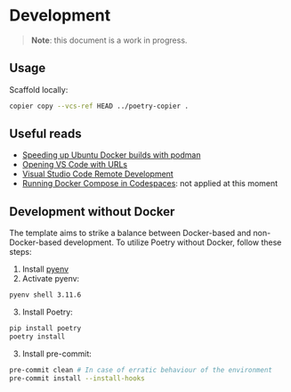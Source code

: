 # Development

> **Note**: this document is a work in progress.

## Usage

Scaffold locally:
```bash
copier copy --vcs-ref HEAD ../poetry-copier .
```

## Useful reads

- [Speeding up Ubuntu Docker builds with podman](https://www.declarativesystems.com/2020/02/27/speeding-up-ubuntu-docker-builds-with-podman.html)
- [Opening VS Code with URLs](https://github.com/Microsoft/vscode-docs/blob/main/docs/editor/command-line.md#opening-vs-code-with-urls)
- [Visual Studio Code Remote Development](https://github.com/microsoft/vscode-remote-release)
- [Running Docker Compose in Codespaces](https://notes.alexkehayias.com/running-docker-compose-in-codespaces/): not applied at this moment

## Development without Docker

The template aims to strike a balance between Docker-based and non-Docker-based development. To utilize Poetry without Docker, follow these steps:

1. Install [pyenv](https://github.com/pyenv/pyenv?tab=readme-ov-file#installation)
2. Activate pyenv: 
```bash 
pyenv shell 3.11.6
```
3. Install Poetry: 
```bash 
pip install poetry
poetry install
```
3. Install pre-commit:
```bash
pre-commit clean # In case of erratic behaviour of the environment
pre-commit install --install-hooks
```
